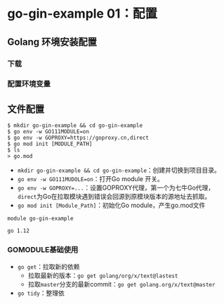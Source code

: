 # go-gin-example 01：配置

## Golang 环境安装配置

### 下载

### 配置环境变量

## 文件配置

```shell
$ mkdir go-gin-example && cd go-gin-example
$ go env -w GO111MODULE=on
$ go env -w GOPROXY=https://goproxy.cn,direct
$ go mod init [MODULE_PATH]
$ ls
> go.mod
```

+ `mkdir go-gin-example && cd go-gin-example`：创建并切换到项目目录。
+ `go env -w GO111MUDOLE=on`：打开Go module 开关。
+ `go env -w GOPROXY=...`：设置GOPROXY代理，第一个为七牛Go代理，`direct`为Go在拉取模块遇到错误会回源到原模块版本的源地址去抓取。
+ `go mod init [Module_Path]`：初始化Go module，产生go.mod文件

```shell
module go-gin-example

go 1.12
```

### GOMODULE基础使用

+ `go get`：拉取新的依赖
  + 拉取最新的版本：`go get golang/org/x/text@lastest`
  + 拉取`master`分支的最新commit：`go get golang.org/x/text@master`
+ `go tidy`：整理依